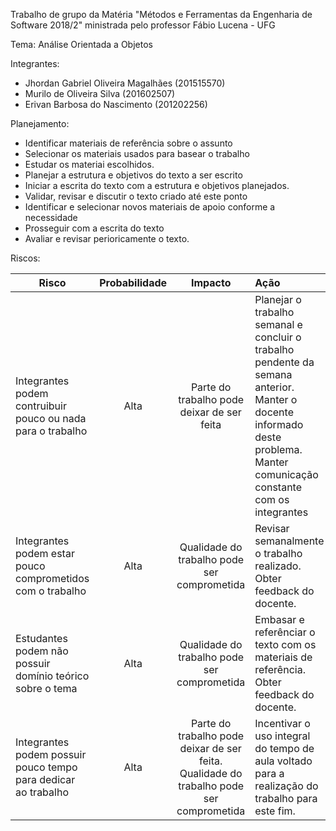 ﻿Trabalho de grupo da Matéria "Métodos e Ferramentas  da Engenharia de Software 2018/2" ministrada pelo professor Fábio Lucena - UFG

Tema: Análise Orientada a Objetos

Integrantes: 

- Jhordan Gabriel Oliveira Magalhães (201515570)
- Murilo de Oliveira Silva (201602507)
- Erivan Barbosa do Nascimento (201202256)

Planejamento:
* Identificar materiais de referência sobre o assunto
* Selecionar os materiais usados para basear o trabalho
* Estudar os materiai escolhidos.
* Planejar a estrutura e objetivos do texto a ser escrito
* Iniciar a escrita do texto com a estrutura e objetivos planejados.
* Validar, revisar e discutir o texto criado até este ponto
* Identificar e selecionar novos materiais de apoio conforme a necessidade
* Prosseguir com a escrita do texto
* Avaliar e revisar perioricamente o texto.


Riscos:

| Risco         | Probabilidade | Impacto           | Ação  |
| ------------- |:-------------:|:-------------:|:-----|
| Integrantes podem contruibuir pouco ou nada para o trabalho | Alta | Parte do trabalho pode deixar de ser feita | Planejar o trabalho semanal e concluir o trabalho pendente da semana anterior. Manter o docente informado deste problema. Manter comunicação constante com os integrantes |
| Integrantes podem estar pouco comprometidos com o trabalho | Alta |Qualidade do trabalho pode ser comprometida | Revisar semanalmente o trabalho realizado. Obter feedback do docente. |
| Estudantes podem não possuir domínio teórico sobre o tema | Alta |Qualidade do trabalho pode ser comprometida | Embasar e referênciar o texto com os materiais de referência. Obter feedback do docente. |
| Integrantes podem possuir pouco tempo para dedicar ao trabalho | Alta |Parte do trabalho pode deixar de ser feita. Qualidade do trabalho pode ser comprometida | Incentivar o uso integral do tempo de aula voltado para a realização do trabalho para este fim. |
